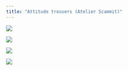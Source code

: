 ```yaml
---
title: "Attitude trousers (Atelier Scammit)"
---
```


![](DSCF8091.jpg)

![](DSCF8070.jpg)

![](DSCF8068.jpg)

![](DSCF7679.jpg)